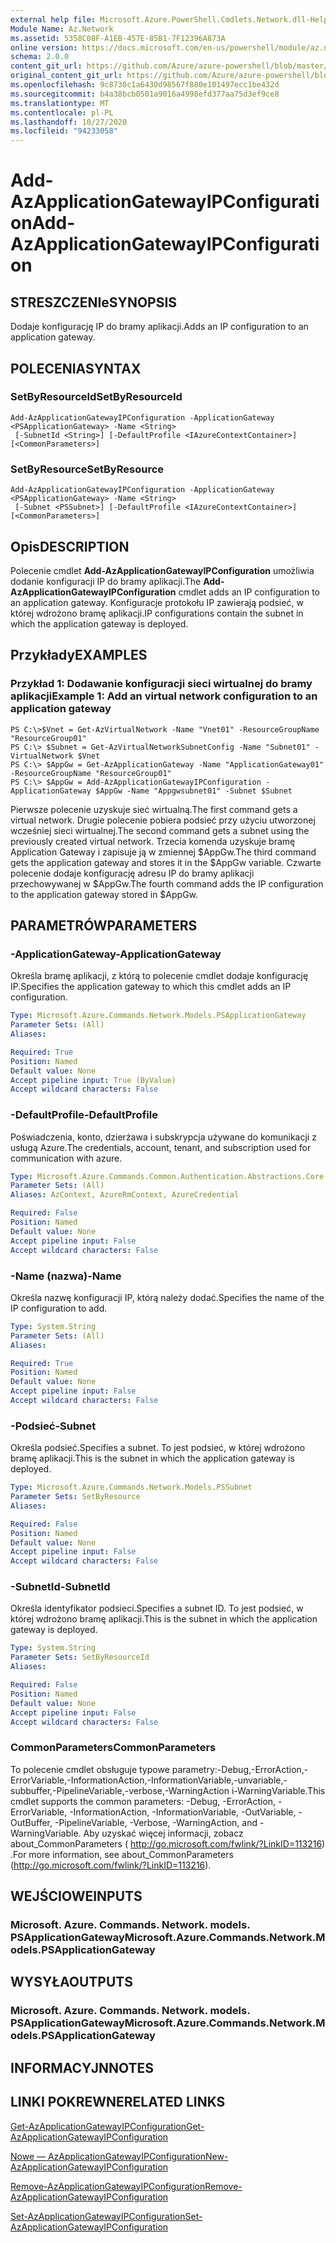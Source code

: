 ```yaml
---
external help file: Microsoft.Azure.PowerShell.Cmdlets.Network.dll-Help.xml
Module Name: Az.Network
ms.assetid: 5358C08F-A1EB-457E-85B1-7F12396A873A
online version: https://docs.microsoft.com/en-us/powershell/module/az.network/add-azapplicationgatewayipconfiguration
schema: 2.0.0
content_git_url: https://github.com/Azure/azure-powershell/blob/master/src/Network/Network/help/Add-AzApplicationGatewayIPConfiguration.md
original_content_git_url: https://github.com/Azure/azure-powershell/blob/master/src/Network/Network/help/Add-AzApplicationGatewayIPConfiguration.md
ms.openlocfilehash: 9c8730c1a6430d98567f880e101497ecc1be432d
ms.sourcegitcommit: b4a38bcb0501a9016a4998efd377aa75d3ef9ce8
ms.translationtype: MT
ms.contentlocale: pl-PL
ms.lasthandoff: 10/27/2020
ms.locfileid: "94233058"
---
```

# <span data-ttu-id="e4fa0-101">Add-AzApplicationGatewayIPConfiguration</span><span class="sxs-lookup"><span data-stu-id="e4fa0-101">Add-AzApplicationGatewayIPConfiguration</span></span>

## <span data-ttu-id="e4fa0-102">STRESZCZENIe</span><span class="sxs-lookup"><span data-stu-id="e4fa0-102">SYNOPSIS</span></span>
<span data-ttu-id="e4fa0-103">Dodaje konfigurację IP do bramy aplikacji.</span><span class="sxs-lookup"><span data-stu-id="e4fa0-103">Adds an IP configuration to an application gateway.</span></span>

## <span data-ttu-id="e4fa0-104">POLECENIA</span><span class="sxs-lookup"><span data-stu-id="e4fa0-104">SYNTAX</span></span>

### <span data-ttu-id="e4fa0-105">SetByResourceId</span><span class="sxs-lookup"><span data-stu-id="e4fa0-105">SetByResourceId</span></span>
```
Add-AzApplicationGatewayIPConfiguration -ApplicationGateway <PSApplicationGateway> -Name <String>
 [-SubnetId <String>] [-DefaultProfile <IAzureContextContainer>] [<CommonParameters>]
```

### <span data-ttu-id="e4fa0-106">SetByResource</span><span class="sxs-lookup"><span data-stu-id="e4fa0-106">SetByResource</span></span>
```
Add-AzApplicationGatewayIPConfiguration -ApplicationGateway <PSApplicationGateway> -Name <String>
 [-Subnet <PSSubnet>] [-DefaultProfile <IAzureContextContainer>] [<CommonParameters>]
```

## <span data-ttu-id="e4fa0-107">Opis</span><span class="sxs-lookup"><span data-stu-id="e4fa0-107">DESCRIPTION</span></span>
<span data-ttu-id="e4fa0-108">Polecenie cmdlet **Add-AzApplicationGatewayIPConfiguration** umożliwia dodanie konfiguracji IP do bramy aplikacji.</span><span class="sxs-lookup"><span data-stu-id="e4fa0-108">The **Add-AzApplicationGatewayIPConfiguration** cmdlet adds an IP configuration to an application gateway.</span></span>
<span data-ttu-id="e4fa0-109">Konfiguracje protokołu IP zawierają podsieć, w której wdrożono bramę aplikacji.</span><span class="sxs-lookup"><span data-stu-id="e4fa0-109">IP configurations contain the subnet in which the application gateway is deployed.</span></span>

## <span data-ttu-id="e4fa0-110">Przykłady</span><span class="sxs-lookup"><span data-stu-id="e4fa0-110">EXAMPLES</span></span>

### <span data-ttu-id="e4fa0-111">Przykład 1: Dodawanie konfiguracji sieci wirtualnej do bramy aplikacji</span><span class="sxs-lookup"><span data-stu-id="e4fa0-111">Example 1: Add an virtual network configuration to an application gateway</span></span>
```
PS C:\>$Vnet = Get-AzVirtualNetwork -Name "Vnet01" -ResourceGroupName "ResourceGroup01"
PS C:\> $Subnet = Get-AzVirtualNetworkSubnetConfig -Name "Subnet01" -VirtualNetwork $Vnet 
PS C:\> $AppGw = Get-AzApplicationGateway -Name "ApplicationGateway01" -ResourceGroupName "ResourceGroup01"
PS C:\> $AppGw = Add-AzApplicationGatewayIPConfiguration -ApplicationGateway $AppGw -Name "Appgwsubnet01" -Subnet $Subnet
```

<span data-ttu-id="e4fa0-112">Pierwsze polecenie uzyskuje sieć wirtualną.</span><span class="sxs-lookup"><span data-stu-id="e4fa0-112">The first command gets a virtual network.</span></span>
<span data-ttu-id="e4fa0-113">Drugie polecenie pobiera podsieć przy użyciu utworzonej wcześniej sieci wirtualnej.</span><span class="sxs-lookup"><span data-stu-id="e4fa0-113">The second command gets a subnet using the previously created virtual network.</span></span>
<span data-ttu-id="e4fa0-114">Trzecia komenda uzyskuje bramę Application Gateway i zapisuje ją w zmiennej $AppGw.</span><span class="sxs-lookup"><span data-stu-id="e4fa0-114">The third command gets the application gateway and stores it in the $AppGw variable.</span></span>
<span data-ttu-id="e4fa0-115">Czwarte polecenie dodaje konfigurację adresu IP do bramy aplikacji przechowywanej w $AppGw.</span><span class="sxs-lookup"><span data-stu-id="e4fa0-115">The fourth command adds the IP configuration to the application gateway stored in $AppGw.</span></span>

## <span data-ttu-id="e4fa0-116">PARAMETRÓW</span><span class="sxs-lookup"><span data-stu-id="e4fa0-116">PARAMETERS</span></span>

### <span data-ttu-id="e4fa0-117">-ApplicationGateway</span><span class="sxs-lookup"><span data-stu-id="e4fa0-117">-ApplicationGateway</span></span>
<span data-ttu-id="e4fa0-118">Określa bramę aplikacji, z którą to polecenie cmdlet dodaje konfigurację IP.</span><span class="sxs-lookup"><span data-stu-id="e4fa0-118">Specifies the application gateway to which this cmdlet adds an IP configuration.</span></span>

```yaml
Type: Microsoft.Azure.Commands.Network.Models.PSApplicationGateway
Parameter Sets: (All)
Aliases:

Required: True
Position: Named
Default value: None
Accept pipeline input: True (ByValue)
Accept wildcard characters: False
```

### <span data-ttu-id="e4fa0-119">-DefaultProfile</span><span class="sxs-lookup"><span data-stu-id="e4fa0-119">-DefaultProfile</span></span>
<span data-ttu-id="e4fa0-120">Poświadczenia, konto, dzierżawa i subskrypcja używane do komunikacji z usługą Azure.</span><span class="sxs-lookup"><span data-stu-id="e4fa0-120">The credentials, account, tenant, and subscription used for communication with azure.</span></span>

```yaml
Type: Microsoft.Azure.Commands.Common.Authentication.Abstractions.Core.IAzureContextContainer
Parameter Sets: (All)
Aliases: AzContext, AzureRmContext, AzureCredential

Required: False
Position: Named
Default value: None
Accept pipeline input: False
Accept wildcard characters: False
```

### <span data-ttu-id="e4fa0-121">-Name (nazwa)</span><span class="sxs-lookup"><span data-stu-id="e4fa0-121">-Name</span></span>
<span data-ttu-id="e4fa0-122">Określa nazwę konfiguracji IP, którą należy dodać.</span><span class="sxs-lookup"><span data-stu-id="e4fa0-122">Specifies the name of the IP configuration to add.</span></span>

```yaml
Type: System.String
Parameter Sets: (All)
Aliases:

Required: True
Position: Named
Default value: None
Accept pipeline input: False
Accept wildcard characters: False
```

### <span data-ttu-id="e4fa0-123">-Podsieć</span><span class="sxs-lookup"><span data-stu-id="e4fa0-123">-Subnet</span></span>
<span data-ttu-id="e4fa0-124">Określa podsieć.</span><span class="sxs-lookup"><span data-stu-id="e4fa0-124">Specifies a subnet.</span></span>
<span data-ttu-id="e4fa0-125">To jest podsieć, w której wdrożono bramę aplikacji.</span><span class="sxs-lookup"><span data-stu-id="e4fa0-125">This is the subnet in which the application gateway is deployed.</span></span>

```yaml
Type: Microsoft.Azure.Commands.Network.Models.PSSubnet
Parameter Sets: SetByResource
Aliases:

Required: False
Position: Named
Default value: None
Accept pipeline input: False
Accept wildcard characters: False
```

### <span data-ttu-id="e4fa0-126">-SubnetId</span><span class="sxs-lookup"><span data-stu-id="e4fa0-126">-SubnetId</span></span>
<span data-ttu-id="e4fa0-127">Określa identyfikator podsieci.</span><span class="sxs-lookup"><span data-stu-id="e4fa0-127">Specifies a subnet ID.</span></span>
<span data-ttu-id="e4fa0-128">To jest podsieć, w której wdrożono bramę aplikacji.</span><span class="sxs-lookup"><span data-stu-id="e4fa0-128">This is the subnet in which the application gateway is deployed.</span></span>

```yaml
Type: System.String
Parameter Sets: SetByResourceId
Aliases:

Required: False
Position: Named
Default value: None
Accept pipeline input: False
Accept wildcard characters: False
```

### <span data-ttu-id="e4fa0-129">CommonParameters</span><span class="sxs-lookup"><span data-stu-id="e4fa0-129">CommonParameters</span></span>
<span data-ttu-id="e4fa0-130">To polecenie cmdlet obsługuje typowe parametry:-Debug,-ErrorAction,-ErrorVariable,-InformationAction,-InformationVariable,-unvariable,-subbuffer,-PipelineVariable,-verbose,-WarningAction i-WarningVariable.</span><span class="sxs-lookup"><span data-stu-id="e4fa0-130">This cmdlet supports the common parameters: -Debug, -ErrorAction, -ErrorVariable, -InformationAction, -InformationVariable, -OutVariable, -OutBuffer, -PipelineVariable, -Verbose, -WarningAction, and -WarningVariable.</span></span> <span data-ttu-id="e4fa0-131">Aby uzyskać więcej informacji, zobacz about_CommonParameters ( http://go.microsoft.com/fwlink/?LinkID=113216) .</span><span class="sxs-lookup"><span data-stu-id="e4fa0-131">For more information, see about_CommonParameters (http://go.microsoft.com/fwlink/?LinkID=113216).</span></span>

## <span data-ttu-id="e4fa0-132">WEJŚCIOWE</span><span class="sxs-lookup"><span data-stu-id="e4fa0-132">INPUTS</span></span>

### <span data-ttu-id="e4fa0-133">Microsoft. Azure. Commands. Network. models. PSApplicationGateway</span><span class="sxs-lookup"><span data-stu-id="e4fa0-133">Microsoft.Azure.Commands.Network.Models.PSApplicationGateway</span></span>

## <span data-ttu-id="e4fa0-134">WYSYŁA</span><span class="sxs-lookup"><span data-stu-id="e4fa0-134">OUTPUTS</span></span>

### <span data-ttu-id="e4fa0-135">Microsoft. Azure. Commands. Network. models. PSApplicationGateway</span><span class="sxs-lookup"><span data-stu-id="e4fa0-135">Microsoft.Azure.Commands.Network.Models.PSApplicationGateway</span></span>

## <span data-ttu-id="e4fa0-136">INFORMACYJN</span><span class="sxs-lookup"><span data-stu-id="e4fa0-136">NOTES</span></span>

## <span data-ttu-id="e4fa0-137">LINKI POKREWNE</span><span class="sxs-lookup"><span data-stu-id="e4fa0-137">RELATED LINKS</span></span>

[<span data-ttu-id="e4fa0-138">Get-AzApplicationGatewayIPConfiguration</span><span class="sxs-lookup"><span data-stu-id="e4fa0-138">Get-AzApplicationGatewayIPConfiguration</span></span>](./Get-AzApplicationGatewayIPConfiguration.md)

[<span data-ttu-id="e4fa0-139">Nowe — AzApplicationGatewayIPConfiguration</span><span class="sxs-lookup"><span data-stu-id="e4fa0-139">New-AzApplicationGatewayIPConfiguration</span></span>](./New-AzApplicationGatewayIPConfiguration.md)

[<span data-ttu-id="e4fa0-140">Remove-AzApplicationGatewayIPConfiguration</span><span class="sxs-lookup"><span data-stu-id="e4fa0-140">Remove-AzApplicationGatewayIPConfiguration</span></span>](./Remove-AzApplicationGatewayIPConfiguration.md)

[<span data-ttu-id="e4fa0-141">Set-AzApplicationGatewayIPConfiguration</span><span class="sxs-lookup"><span data-stu-id="e4fa0-141">Set-AzApplicationGatewayIPConfiguration</span></span>](./Set-AzApplicationGatewayIPConfiguration.md)



